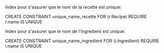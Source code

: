 

Index pour s'assurer que le nom de la recette est unique:

CREATE CONSTRAINT unique_name_recette
FOR (r:Recipe) REQUIRE r.name IS UNIQUE

Index pour s'assurer que le nom de l'ingredient est unique:

CREATE CONSTRAINT unique_name_ingredient
FOR (i:Ingredient) REQUIRE i.name IS UNIQUE